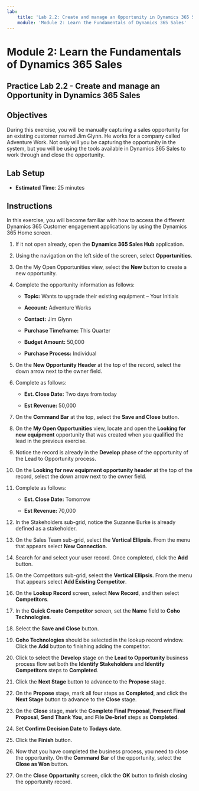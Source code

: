 ```yaml
---
lab:
    title: 'Lab 2.2: Create and manage an Opportunity in Dynamics 365 Sales'
    module: 'Module 2: Learn the Fundamentals of Dynamics 365 Sales'
---
```


Module 2: Learn the Fundamentals of Dynamics 365 Sales
========================

## Practice Lab 2.2 - Create and manage an Opportunity in Dynamics 365 Sales 

## Objectives

During this exercise, you will be manually capturing a sales opportunity for an existing customer named Jim Glynn. He works for a company called Adventure Work. Not only will you be capturing the opportunity in the system, but you will be using the tools available in Dynamics 365 Sales to work through and close the opportunity.


## Lab Setup

  - **Estimated Time**: 25 minutes

## Instructions

In this exercise, you will become familiar with how to access the different Dynamics 365 Customer engagement applications by using the Dynamics 365 Home screen. 

1. If it not open already, open the **Dynamics 365 Sales Hub** application. 

2. Using the navigation on the left side of the screen, select **Opportunities**. 

3. On the My Open Opportunities view, select the **New** button to create a new opportunity.

4. Complete the opportunity information as follows:

	- **Topic:** Wants to upgrade their existing equipment – Your Initials

	- **Account:** Adventure Works

	- **Contact:** Jim Glynn

	- **Purchase Timeframe:** This Quarter

	- **Budget Amount:** 50,000

	- **Purchase Process:** Individual

5. On the **New Opportunity Header** at the top of the record, select the down arrow next to the owner field. 

6. Complete as follows:

	- **Est. Close Date:** Two days from today

	- **Est Revenue:** 50,000

7. On the **Command Bar** at the top, select the **Save and Close** button. 

8. On the **My Open Opportunities** view, locate and open the **Looking for new equipment** opportunity that was created when you qualified the lead in the previous exercise. 

9. Notice the record is already in the **Develop** phase of the opportunity of the Lead to Opportunity process. 

10. On the **Looking for new equipment opportunity header** at the top of the record, select the down arrow next to the owner field. 

11. Complete as follows:

	- **Est. Close Date:** Tomorrow

	- **Est Revenue:** 70,000

12. In the Stakeholders sub-grid, notice the Suzanne Burke is already defined as a stakeholder. 

13. On the Sales Team sub-grid, select the **Vertical Ellipsis**. From the menu that appears select **New Connection**. 

14. Search for and select your user record. Once completed, click the **Add** button. 

15. On the Competitors sub-grid, select the **Vertical Ellipsis**. From the menu that appears select **Add Existing Competitor**. 

16. On the **Lookup Record** screen, select **New Record**, and then select **Competitors**.

17. In the **Quick Create Competitor** screen, set the **Name** field to **Coho Technologies**.

18. Select the **Save and Close** button.

19. **Coho Technologies** should be selected in the lookup record window. Click the **Add** button to finishing adding the competitor. 

20. Click to select the **Develop** stage on the **Lead to Opportunity** business process flow set both the **Identify Stakeholders** and **Identify Competitors** steps to **Completed**. 

21. Click the **Next Stage** button to advance to the **Propose** stage.

22. On the **Propose** stage, mark all four steps as **Completed**, and click the **Next Stage** button to advance to the **Close** stage. 

23. On the **Close** stage, mark the **Complete Final Proposal**, **Present Final Proposal**, **Send Thank You**, and **File De-brief** steps as **Completed**. 

24. Set **Confirm Decision Date** to **Todays date**. 

25. Click the **Finish** button. 

26. Now that you have completed the business process, you need to close the opportunity. On the **Command Bar** of the opportunity, select the **Close as Won** button. 

27. On the **Close Opportunity** screen, click the **OK** button to finish closing the opportunity record. 
